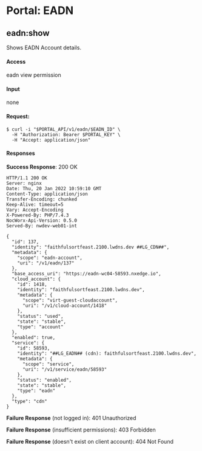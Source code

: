 # Portal: EADN

## eadn:show
Shows EADN Account details.

#### Access
eadn view permission

#### Input
none

#### Request:
```
$ curl -i "$PORTAL_API/v1/eadn/$EADN_ID" \
  -H "Authorization: Bearer $PORTAL_KEY" \
  -H "Accept: application/json"
```

#### Responses
**Success Response**: 200 OK
```
HTTP/1.1 200 OK
Server: nginx
Date: Thu, 20 Jan 2022 10:59:10 GMT
Content-Type: application/json
Transfer-Encoding: chunked
Keep-Alive: timeout=5
Vary: Accept-Encoding
X-Powered-By: PHP/7.4.3
NocWorx-Api-Version: 0.5.0
Served-By: nwdev-web01-int

{
  "id": 137,
  "identity": "faithfulsortfeast.2100.lwdns.dev ##LG_CDN##",
  "metadata": {
    "scope": "eadn-account",
    "uri": "/v1/eadn/137"
  },
  "base_access_uri": "https://eadn-wc04-58593.nxedge.io",
  "cloud_account": {
    "id": 1418,
    "identity": "faithfulsortfeast.2100.lwdns.dev",
    "metadata": {
      "scope": "virt-guest-cloudaccount",
      "uri": "/v1/cloud-account/1418"
    },
    "status": "used",
    "state": "stable",
    "type": "account"
  },
  "enabled": true,
  "service": {
    "id": 58593,
    "identity": "##LG_EADN## (cdn): faithfulsortfeast.2100.lwdns.dev",
    "metadata": {
      "scope": "service",
      "uri": "/v1/service/eadn/58593"
    },
    "status": "enabled",
    "state": "stable",
    "type": "eadn"
  },
  "type": "cdn"
}
```

**Failure Response** (not logged in): 401 Unauthorized

**Failure Response** (insufficient permissions): 403 Forbidden

**Failure Response** (doesn't exist on client account): 404 Not Found
